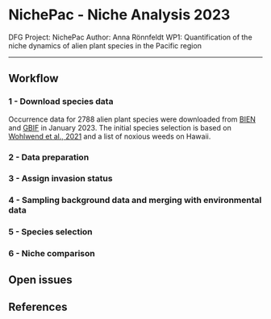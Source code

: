 # NichePac - Niche Analysis 2023

DFG Project: NichePac
Author: Anna Rönnfeldt
WP1: Quantification of the niche dynamics of alien plant species in the Pacific region

---------------------------------------------------------------

## Workflow

### 1 - Download species data

Occurrence data for 2788 alien plant species were downloaded from [BIEN](https://biendata.org/) and [GBIF](https://www.gbif.org/) in January 2023. The initial species selection is based on [Wohlwend et al., 2021](#5) and a list of noxious weeds on Hawaii. 


### 2 - Data preparation

### 3 - Assign invasion status

### 4 - Sampling background data and merging with environmental data

### 5 - Species selection 

### 6 - Niche comparison




## Open issues


## References